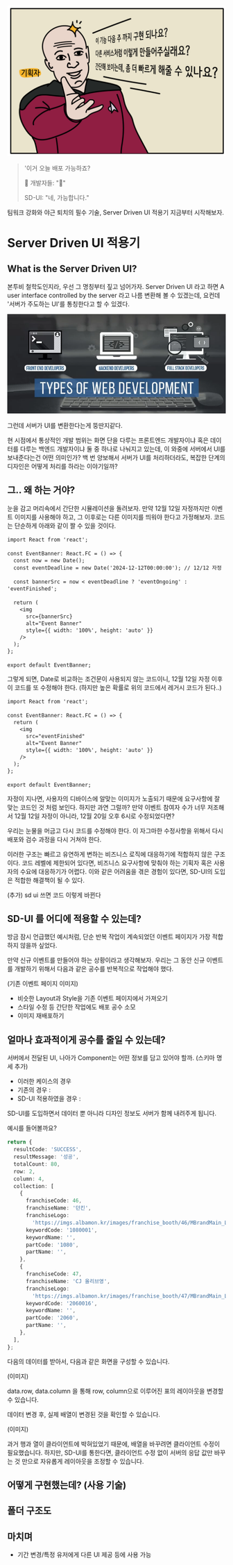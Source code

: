![img.png](blog_img/img.png)

> '이거 오늘 배포 가능하죠?
>
> 💢 개발자들: "🤬"
>
> SD-UI: "네, 가능합니다."

팀워크 강화와 야근 퇴치의 필수 기술, Server Driven UI 적용기 지금부터 시작해보자.

# Server Driven UI 적용기

## What is the Server Driven UI?

본투비 철학도인지라, 우선 그 명칭부터 짚고 넘어가자. Server Driven UI 라고 하면 A user interface controlled by the server 라고 나름 변환해 볼 수 있겠는데, 
요컨데 '서버가 주도하는 UI'를 통칭한다고 할 수 있겠다.

![img_1.png](img_1.png)

그런데 서버가 UI를 변환한다는게 뚱딴지같다. 

현 시점에서 통상적인 개발 범위는 화면 단을 다루는 프론트엔드 개발자이냐 혹은 데이터를 다루는 백엔드 개발자이냐 둘 중 하나로 나눠지고 있는데, 이 와중에 서버에서 UI를 보내준다는건 어떤 의미인가? 백 번 양보해서 서버가 UI를 처리하더라도, 복잡한 단계의 디자인은 어떻게 처리를 하라는 이야기일까? 

[//]: # (![img_2.png]&#40;img_2.png&#41;)

## 그.. 왜 하는 거야?

눈을 감고 머리속에서 간단한 시뮬레이션을 돌려보자. 
만약 12월 12일 자정까지만 이벤트 이미지를 사용해야 하고, 그 이후로는 다른 이미지를 띄워야 한다고 가정해보자. 코드는 단순하게 아래와 같이 짤 수 있을 것이다.

```
import React from 'react';

const EventBanner: React.FC = () => {
  const now = new Date();
  const eventDeadline = new Date('2024-12-12T00:00:00'); // 12/12 자정

  const bannerSrc = now < eventDeadline ? 'eventOngoing' : 'eventFinished';

  return (
    <img
      src={bannerSrc}
      alt="Event Banner"
      style={{ width: '100%', height: 'auto' }}
    />
  );
};

export default EventBanner;
```

그렇게 되면, Date로 비교하는 조건문이 사용되지 않는 코드이니, 12월 12일 자정 이후 이 코드를 또 수정해야 한다. (하지만 높은 확률로 위의 코드에서 레거시 코드가 된다..)

```
import React from 'react';

const EventBanner: React.FC = () => {
  return (
    <img
      src="eventFinished"
      alt="Event Banner"
      style={{ width: '100%', height: 'auto' }}
    />
  );
};

export default EventBanner;

```


자정이 지나면, 사용자의 디바이스에 알맞는 이미지가 노출되기 때문에 요구사항에 잘 맞는 코드인 것 처럼 보인다. 하지만 과연 그럴까? 만약 이벤트 참여자 수가 너무 저조해서 12월 12일 자정이 아니라, 12월 20일 오후 6시로 수정되었다면?

우리는 눈물을 머금고 다시 코드를 수정해야 한다. 이 자그마한 수정사항을 위해서 다시 배포와 검수 과정을 다시 거쳐야 한다. 

이러한 구조는 빠르고 유연하게 변하는 비즈니스 로직에 대응하기에 적합하지 않은 구조이다. 코드 레벨에 제한되어 있다면, 비즈니스 요구사항에 맞춰야 하는 기획자 혹은 사용자의 수요에 대응하기가 어렵다. 이와 같은 어려움을 겪은 경험이 있다면, SD-UI의 도입은 적합한 해결책이 될 수 있다.

(추가) sd ui 쓰면 코드 이렇게 바뀐다

## SD-UI 를 어디에 적용할 수 있는데?

방금 잠시 언급했던 예시처럼, 단순 반복 작업이 계속되었던 이벤트 페이지가 가장 적합하지 않을까 싶었다. 

만약 신규 이벤트를 만들어야 하는 상황이라고 생각해보자. 우리는 그 동안 신규 이벤트를 개발하기 위해서 다음과 같은 공수를 반복적으로 작업해야 했다. 

(기존 이벤트 페이지 이미지)

- 비슷한 Layout과 Style을 기존 이벤트 페이지에서 가져오기
- 스타일 수정 등 간단한 작업에도 배포 공수 소모
- 이미지 재배포하기



## 얼마나 효과적이게 공수를 줄일 수 있는데?

서버에서 전달된 UI, 나아가 Component는 어떤 정보를 담고 있어야 할까.
(스키마 명세 추가)

- 이러한 케이스의 경우
- 기존의 경우 :
- SD-UI 적용하였을 경우 : 

[//]: # (간단한 업무는 자동화를 시킴으로, 무의미한 반복노동을 줄일 수 있습니다.)

[//]: # ()
[//]: # (또한 기획자의 요구를 즉각적으로 받아들여, 빠른 배포 프로세스를 가질 수 있습니다.)

SD-UI를 도입하면서 데이터 뿐 아니라 디자인 정보도 서버가 함께 내려주게 됩니다.

예시를 들어볼까요?

```typescript
return {
  resultCode: 'SUCCESS',
  resultMessage: '성공',
  totalCount: 80,
  row: 2,
  column: 4,
  collection: [
    {
      franchiseCode: 46,
      franchiseName: '던킨',
      franchiseLogo:
        'https://imgs.albamon.kr/images/franchise_booth/46/MBrandMain_Logo.gif',
      keywordCode: '1080001',
      keywordName: '',
      partCode: '1080',
      partName: '',
    },
    {
      franchiseCode: 47,
      franchiseName: 'CJ 올리브영',
      franchiseLogo:
        'https://imgs.albamon.kr/images/franchise_booth/47/MBrandMain_Logo_1.gif',
      keywordCode: '2060016',
      keywordName: '',
      partCode: '2060',
      partName: '',
    },
  ],
};
```

다음의 데이터를 받아서, 다음과 같은 화면을 구성할 수 있습니다.

(이미지)

data.row, data.column 을 통해 row, column으로 이루어진 표의 레이아웃을 변경할 수 있습니다.

데이터 변경 후, 실제 배열이 변경된 것을 확인할 수 있습니다.

(이미지)

과거 행과 열이 클라이언트에 박혀있었기 때문에, 배열을 바꾸려면 클라이언트 수정이 필요했습니다.
하지만, SD-UI를 통한다면, 클라이언트 수정 없이 서버의 응답 값만 바꾸는 것 만으로 자유롭게 레이아웃을 조정할 수 있습니다.


## 어떻게 구현했는데? (사용 기술)





## 폴더 구조도



## 마치며
- 기간 변경/특정 유저에게 다른 UI 제공 등에 사용 가능
